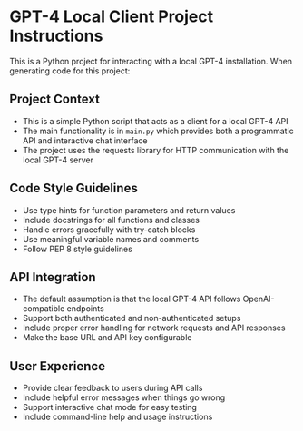 <!-- Use this file to provide workspace-specific custom instructions to Copilot. For more details, visit https://code.visualstudio.com/docs/copilot/copilot-customization#_use-a-githubcopilotinstructionsmd-file -->

# GPT-4 Local Client Project Instructions

This is a Python project for interacting with a local GPT-4 installation. When generating code for this project:

## Project Context
- This is a simple Python script that acts as a client for a local GPT-4 API
- The main functionality is in `main.py` which provides both a programmatic API and interactive chat interface
- The project uses the requests library for HTTP communication with the local GPT-4 server

## Code Style Guidelines
- Use type hints for function parameters and return values
- Include docstrings for all functions and classes
- Handle errors gracefully with try-catch blocks
- Use meaningful variable names and comments
- Follow PEP 8 style guidelines

## API Integration
- The default assumption is that the local GPT-4 API follows OpenAI-compatible endpoints
- Support both authenticated and non-authenticated setups
- Include proper error handling for network requests and API responses
- Make the base URL and API key configurable

## User Experience
- Provide clear feedback to users during API calls
- Include helpful error messages when things go wrong
- Support interactive chat mode for easy testing
- Include command-line help and usage instructions
